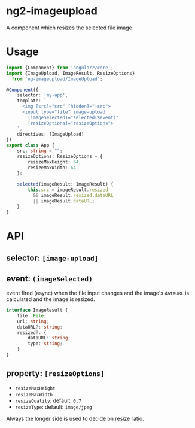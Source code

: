 # ng2-imageupload
A component which resizes the selected file image

# Usage 

```typescript
import {Component} from 'angular2/core';
import {ImageUpload, ImageResult, ResizeOptions}
  from 'ng-imageupload/ImageUpload';

@Component({
    selector: 'my-app',
    template: `
      <img [src]="src" [hidden]="!src">
      <input type="file" image-upload
        (imageSelected)="selected($event)"
        [resizeOptions]="resizeOptions">
    `,
    directives: [ImageUpload]
})
export class App {
    src: string = "";
    resizeOptions: ResizeOptions = {
        resizeMaxHeight: 64,
        resizeMaxWidth: 64
    };
    
    selected(imageResult: ImageResult) {
        this.src = imageResult.resized 
          && imageResult.resized.dataURL
          || imageResult.dataURL;
    }
}
```
# API
## selector: `[image-upload]`

## event: `(imageSelected)`
event fired (async) when the file input changes and the image's `dataURL` is calculated and the image is resized.

```typescript
interface ImageResult {
    file: File;
    url: string;
    dataURL?: string;
    resized?: {
        dataURL: string;
        type: string;
    }
}
```

## property: `[resizeOptions]`

 - `resizeMaxHeight`
 - `resizeMaxWidth`
 - `resizeQuality`: default: `0.7`
 - `resizeType`: default: `image/jpeg` 

Always the longer side is used to decide on resize ratio.